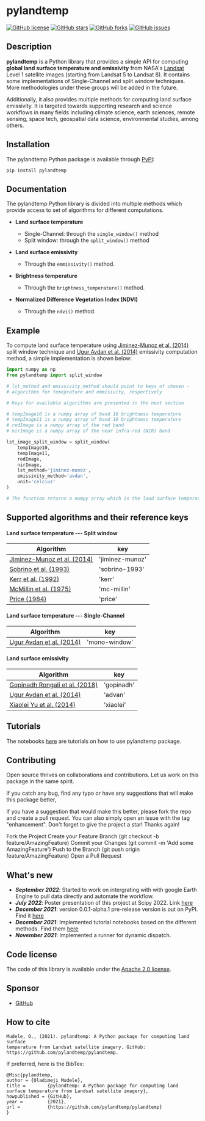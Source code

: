 # pylandtemp

[![GitHub license](https://img.shields.io/github/license/pylandtemp/pylandtemp)](https://github.com/pylandtemp/pylandtemp/blob/master/LICENSE)
[![GitHub stars](https://img.shields.io/github/stars/pylandtemp/pylandtemp)](https://github.com/pylandtemp/pylandtemp/stargazers)
[![GitHub forks](https://img.shields.io/github/forks/pylandtemp/pylandtemp)](https://github.com/pylandtemp/pylandtemp/network)
[![GitHub issues](https://img.shields.io/github/issues/pylandtemp/pylandtemp)](https://github.com/pylandtemp/pylandtemp/issues)

## Description

**pylandtemp** is a Python library that provides a simple API for computing **global land surface temperature and emissivity** from NASA's [Landsat](https://www.usgs.gov/landsat-missions) Level 1 satellite images (starting from Landsat 5 to Landsat 8).  It contains some implementations of Single-Channel and split window techniques. More methodologies under these groups will be added in the future.

Additionally, it also provides multiple methods for computing land surface emissivity. It is targeted towards supporting research and science workflows in many fields including climate science, earth sciences, remote sensing, space tech, geospatial data science, environmental studies, among others.


## Installation

The pylandtemp Python package is available through [PyPI](https://pypi.org/project/pylandtemp/):

```
pip install pylandtemp
```


## Documentation

The pylandtemp Python library is divided into multiple methods which provide access to set of algorithms for different computations.


- **Land surface temperature**

    - Single-Channel: through the `single_window()` method
    - Split window: through the `split_window()` method

- **Land surface emissivity**
    - Through the `emmissivity()` method.

- **Brightness temperature**
    - Through the `brightness_temperature()` method.

- **Normalized Difference Vegetation Index (NDVI)**
    - Through the `ndvi()` method.


## Example

To compute land surface temperature using [Jiminez-Munoz et al. (2014)](https://ieeexplore.ieee.org/abstract/document/6784508/?casa_token=A6cR6LeSSuoAAAAA:eFg3nxZvDTJpEBhvAmOwwJxo9rWy-y3aTdnArzEfbtM1UWUbBLhG9NhmeiQstFLTY8jbsT7x) split window technique and [Ugur Avdan et al. (2014)](https://www.hindawi.com/journals/js/2016/1480307/) emissivity computation method, a simple implementation  is shown below:

```python
import numpy as np
from pylandtemp import split_window

# lst_method and emissivity_method should point to keys of chosen -
# algorithms for temeprature and emmisivity, respectively

# Keys for available algorithms are presented in the next section

# tempImage10 is a numpy array of band 10 brightness temperature 
# tempImage11 is a numpy array of band 10 brightness temperature 
# redImage is a numpy array of the red band
# nirImage is a numpy array of the near infra-red (NIR) band

lst_image_split_window = split_window(
    tempImage10, 
    tempImage11, 
    redImage, 
    nirImage, 
    lst_method='jiminez-munoz', 
    emissivity_method='avdan',
    unit='celcius'
)

# The function returns a numpy array which is the land surface temperature image.
```


## Supported algorithms and their reference keys

#### Land surface temperature --- Split window 

| Algorithm                                                                                                                                                                                  | key             |
| ------------------------------------------------------------------------------------------------------------------------------------------------------------------------------------------ | --------------- |
| [Jiminez-Munoz et al. (2014)](https://ieeexplore.ieee.org/abstract/document/6784508/?casa_token=A6cR6LeSSuoAAAAA:eFg3nxZvDTJpEBhvAmOwwJxo9rWy-y3aTdnArzEfbtM1UWUbBLhG9NhmeiQstFLTY8jbsT7x) | 'jiminez-munoz' |
| [Sobrino et al. (1993)](https://link.springer.com/content/pdf/10.1007/BF02524225.pdf)                                                                                                      | 'sobrino-1993'  |
| [Kerr et al. (1992)](https://www.sciencedirect.com/science/article/abs/pii/003442579290078X)                                                                                               | 'kerr'          |
| [McMillin et al. (1975)](https://agupubs.onlinelibrary.wiley.com/doi/abs/10.1029/JC080i036p05113)                                                                                          | 'mc-millin'     |
| [Price (1984)](https://agupubs.onlinelibrary.wiley.com/doi/abs/10.1029/JD089iD05p07231)                                                                                                    | 'price'         |

#### Land surface temperature --- Single-Channel 

| Algorithm                                                                     | key           |
| ----------------------------------------------------------------------------- | ------------- |
| [Ugur Avdan et al. (2014)](https://www.hindawi.com/journals/js/2016/1480307/) | 'mono-window' |

#### Land surface emissivity 

| Algorithm                                                                                                                                                                                   | key        |
| ------------------------------------------------------------------------------------------------------------------------------------------------------------------------------------------- | ---------- |
| [Gopinadh Rongali et al. (2018)](https://www.researchgate.net/publication/327461405_Split-Window_Algorithm_for_Retrieval_of_Land_Surface_Temperature_Using_Landsat_8_Thermal_Infrared_Data) | 'gopinadh' |
| [Ugur Avdan et al. (2014)](https://www.hindawi.com/journals/js/2016/1480307/)                                                                                                               | 'advan'    |
| [Xiaolei Yu et al. (2014)](https://www.mdpi.com/2072-4292/6/10/9829)                                                                                                                        | 'xiaolei'  |


## Tutorials
The notebooks [here](https://github.com/pylandtemp/pylandtemp/tree/master/tutorials) are tutorials on how to use pylandtemp package.


## Contributing

Open source thrives on collaborations and contributions. Let us work on this package in the same spirit.

If you catch any bug, find any typo or have any suggestions that will make this package better, 

If you have a suggestion that would make this better, please fork the repo and create a pull request. You can also simply open an issue with the tag "enhancement". Don't forget to give the project a star! Thanks again!

Fork the Project
Create your Feature Branch (git checkout -b feature/AmazingFeature)
Commit your Changes (git commit -m 'Add some AmazingFeature')
Push to the Branch (git push origin feature/AmazingFeature)
Open a Pull Request


## What's new
- ***September 2022***: Started to work on intergrating with with google Earth Engine to pull data directly and automate the workflow.
- ***July 2022***: Poster presentation of this project at Scipy 2022. Link [here](https://hub-binder.mybinder.ovh/user/pylandtemp-pylandtemp-45pztpvy/doc/workspaces/auto-w/tree/tutorials)
- ***December 2021***: version 0.0.1-alpha.1 pre-release version is out on PyPI. Find it [here](https://pypi.org/project/pylandtemp/) 
- ***December 2021***: Implemented tutorial notebooks based on the different methods. Find them [here](https://github.com/pylandtemp/pylandtemp/tree/master/tutorials)
- ***November 2021***: Implemented a runner for dynamic dispatch.


## Code license 

The code of this library is available under the [Apache 2.0 license](https://fossa.com/blog/open-source-licenses-101-apache-license-2-0/).


## Sponsor

* [GitHub](https://github.com/sponsors/dimejimudele)


## How to cite

```
Mudele, O., (2021). pylandtemp: A Python package for computing land surface 
temperature from Landsat satellite imagery. GitHub: https://github.com/pylandtemp/pylandtemp.
```

If preferred, here is the BibTex:
```
@Misc{pylandtemp,
author = {Oladimeji Mudele},
title =        {pylandtemp: A Python package for computing land surface temperature from Landsat satellite imagery},
howpublished = {GitHub},
year =         {2021},
url =          {https://github.com/pylandtemp/pylandtemp}
}
```


